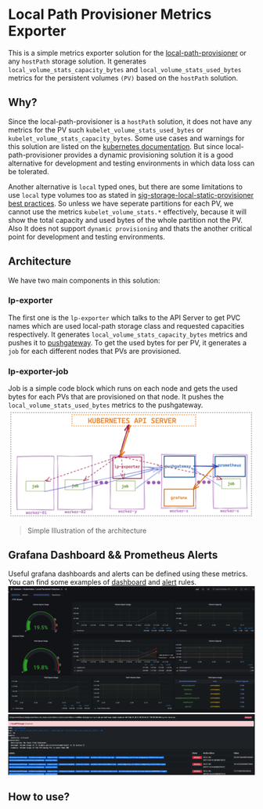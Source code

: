 # Local Path Provisioner Metrics Exporter

This is a simple metrics exporter solution for the [local-path-provisioner](https://github.com/rancher/local-path-provisioner) or any `hostPath` storage solution. It generates `local_volume_stats_capacity_bytes` and `local_volume_stats_used_bytes` metrics for the persistent volumes `(PV)`  based on the `hostPath` solution.

## Why?

Since the local-path-provisioner is a `hostPath` solution, it does not have any metrics for the PV such `kubelet_volume_stats_used_bytes` or `kubelet_volume_stats_capacity_bytes`. Some use cases and warnings for this solution are listed on the [kubernetes documentation](https://kubernetes.io/docs/concepts/storage/volumes/#hostpath). But since local-path-provisioner provides a dynamic provisioning solution it is a good alternative for development and testing environments in which data loss can be tolerated.

Another alternative is `local` typed ones, but there are some limitations to use `local` type volumes too as stated in [sig-storage-local-static-provisioner best practices](https://github.com/kubernetes-sigs/sig-storage-local-static-provisioner/blob/master/docs/best-practices.md). So unless we have seperate partitions for each PV, we cannot use the metrics `kubelet_volume_stats.*` effectively, because it will show the total capacity and used bytes of the whole partition not the PV. Also It does not support `dynamic provisioning` and thats the another critical point for development and testing environments.

## Architecture
We have two main components in this solution:

### lp-exporter
 The first one is the `lp-exporter` which talks to the API Server to get PVC names which are used local-path storage class and requested capacities respectively. It generates `local_volume_stats_capacity_bytes` metrics and pushes it to [pushgateway](https://github.com/prometheus/pushgateway). To get the used bytes for per PV, it generates a `job` for each different nodes that PVs are provisioned.
 
### lp-exporter-job
 Job is a simple code block which runs on each node and gets the used bytes for each PVs that are provisioned on that node. It pushes the `local_volume_stats_used_bytes` metrics to the pushgateway.
![mainarchitecture](src/images/architecture-01.png)
>Simple Illustration of the architecture

## Grafana Dashboard && Prometheus Alerts
Useful grafana dashboards and alerts can be defined using these metrics. You can find some examples of [dashboard](grafana/dashboard.json) and [alert](alertmanager/PrometheusRule.yml) rules. 
![grafana](src/images/grafana-01.png)
![alertmanager](src/images/alertmanager-01.png)

## How to use?

